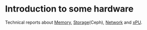 # Introduction to some hardware
Technical reports about [Memory](#memory), [Storage](#storage)(Ceph), [Network](#network) and [xPU](#xpu).
